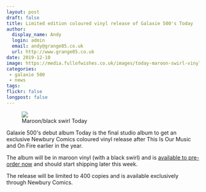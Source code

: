 ```yaml
---
layout: post
draft: false
title: Limited edition coloured vinyl release of Galaxie 500's Today
author:
  display_name: Andy
  login: admin
  email: andy@grange85.co.uk
  url: http://www.grange85.co.uk
date: 2019-12-10
image: https://media.fullofwishes.co.uk/images/today-maroon-swirl-vinyl.jpg
categories:
 - galaxie 500
 - news
tags:
flickr: false
longpost: false
---
```

<div class="col-md-6 float-right"><figure><img src="{{site.baseurl}}/images/today-maroon-swirl-vinyl.jpg" class="img-fluid" /><figcaption>Maroon/black swirl Today</figcaption></figure></div>

Galaxie 500's debut album Today is the final studio album to get an exclusive Newbury Comics coloured vinyl release after This Is Our Music and On Fire earlier in the year.

The album will be in maroon vinyl (with a black swirl) and is [available to pre-order now](https://www.newburycomics.com/products/galaxie_500-today_exclusive_lp?variant=31552273940585) and should start shipping later this week.

The release will be limited to 400 copies and is available exclusively through Newbury Comics.

